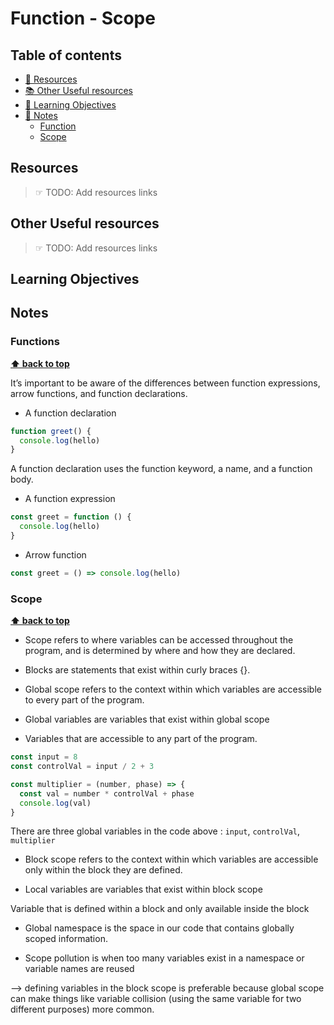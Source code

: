 # Function - Scope

## Table of contents

- [📖 Resources](#resources)
- [📚 Other Useful resources](#other-useful-resources)
- [🎯 Learning Objectives](#learning-objectives)
- [📝 Notes](#notes)
  - [Function](#functions)
  - [Scope](#scope)

## Resources

> ☞ TODO: Add resources links

## Other Useful resources

> ☞ TODO: Add resources links

## Learning Objectives

## Notes

### Functions

**[⬆ back to top](#table-of-contents)**

It’s important to be aware of the differences between function expressions, arrow functions, and function declarations.

- A function declaration

```js
function greet() {
  console.log(hello)
}
```

A function declaration uses the function keyword, a name, and a function body.

- A function expression

```js
const greet = function () {
  console.log(hello)
}
```

- Arrow function

```js
const greet = () => console.log(hello)
```

### Scope

**[⬆ back to top](#table-of-contents)**

- Scope refers to where variables can be accessed throughout the program, and is determined by where and how they are declared.

- Blocks are statements that exist within curly braces {}.

- Global scope refers to the context within which variables are accessible to every part of the program.

- Global variables are variables that exist within global scope

- Variables that are accessible to any part of the program.

```js
const input = 8
const controlVal = input / 2 + 3

const multiplier = (number, phase) => {
  const val = number * controlVal + phase
  console.log(val)
}
```

There are three global variables in the code above : `input`, `controlVal`, `multiplier`

- Block scope refers to the context within which variables are accessible only within the block they are defined.

- Local variables are variables that exist within block scope

Variable that is defined within a block and only available inside the block

- Global namespace is the space in our code that contains globally scoped information.

- Scope pollution is when too many variables exist in a namespace or variable names are reused

--> defining variables in the block scope is preferable because
global scope can make things like variable collision (using the same variable for two different purposes) more common.
